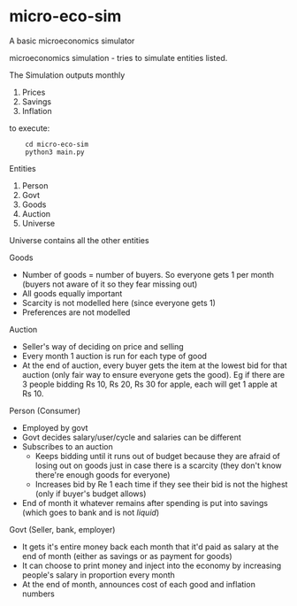 # micro-eco-sim
A basic microeconomics simulator

microeconomics simulation - tries to simulate entities listed. 

The Simulation outputs monthly
1. Prices
2. Savings
3. Inflation

to execute:
```
    cd micro-eco-sim 
    python3 main.py
```

Entities
1. Person
2. Govt 
3. Goods
4. Auction
5. Universe

Universe contains all the other entities

Goods
- Number of goods = number of buyers. So everyone gets 1 per month (buyers not aware of it so they fear missing out)
- All goods equally important
- Scarcity is not modelled here (since everyone gets 1)
- Preferences are not modelled

Auction
- Seller's way of deciding on price and selling
- Every month 1 auction is run for each type of good
- At the end of auction, every buyer gets the item at the lowest bid for that auction (only fair way to ensure everyone gets the good). Eg if there are 3 people bidding Rs 10, Rs 20, Rs 30 for apple, each will get 1 apple at Rs 10.


Person (Consumer)
- Employed by govt
- Govt decides salary/user/cycle and salaries can be different
- Subscribes to an auction
	- Keeps bidding until it runs out of budget because they are afraid of losing out on goods just in case there is a scarcity (they don't know there're enough goods for everyone)
	- Increases bid by Re 1 each time if they see their bid is not the highest (only if buyer's budget allows)  
- End of month it whatever remains after spending is put into savings (which goes to bank and is not *liquid*) 

Govt (Seller, bank, employer)
- It gets it's entire money back each month that it'd paid as salary at the end of month (either as savings or as payment for goods)
- It can choose to print money and inject into the economy by increasing people's salary in proportion every month
- At the end of month, announces cost of each good and inflation numbers
